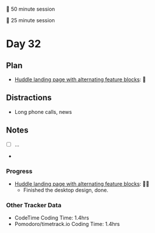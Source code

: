 🍒 50 minute session

🍅 25 minute session

# Day 32

## Plan

-   [Huddle landing page with alternating feature blocks](https://www.frontendmentor.io/challenges/huddle-landing-page-with-alternating-feature-blocks-5ca5f5981e82137ec91a5100): 🍒

## Distractions

-   Long phone calls, news

## Notes

-   [ ] ...
-

### Progress

-   [Huddle landing page with alternating feature blocks](https://www.frontendmentor.io/challenges/huddle-landing-page-with-alternating-feature-blocks-5ca5f5981e82137ec91a5100): 🍒🍅
    -   Finished the desktop design, done.

### Other Tracker Data

-   CodeTime Coding Time: 1.4hrs
-   Pomodoro/timetrack.io Coding Time: 1.4hrs
